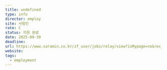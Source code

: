 ```yaml
---
title: undefined
type: info
director: employ
site: 사람인
rate: C
status: 지원 완료
date: 2025-09-30
deadline:
url: https://www.saramin.co.kr/zf_user/jobs/relay/view?isMypage=no&rec_idx=51877351&recommend_ids=eJxNkMENw1AIQ6fpHQzmm3MHyf5btIqiwPHJNragywT4JffP%2BdKbEaqr7UEYGH%2FVbhQU5IsdbSffrGgRGBVKjdqZCb5I%2BuleiICWuZU9vcdUmsuJKJtsp8deRaCX%2BYC%2BVINzFVGFQajPmoGqvJ%2FzAzUQQAg%3D&view_type=search&searchword=%EB%B0%B1%EC%97%94%EB%93%9C&searchType=search&gz=1&relayNonce=fe86506cf0069967381f&paid_fl=n&search_uuid=0fcc015c-fbd6-4330-9624-9e7279e472da&immediately_apply_layer_open=n#seq=0
website:
tags:
  - employment
---
```







